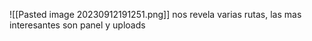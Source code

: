 ![[Pasted image 20230912191251.png]]
nos revela varias rutas, las mas interesantes son panel y uploads
